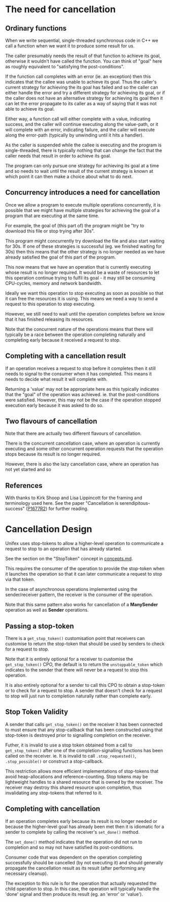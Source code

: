 # The need for cancellation

## Ordinary functions

When we write sequential, single-threaded synchronous code in C++ we call
a function when we want it to produce some result for us.

The caller presumably needs the result of that function to achieve its goal,
otherwise it wouldn't have called the function. You can think of "goal" here
as roughly equivalent to "satisfying the post-conditions".

If the function call completes with an error (ie. an exception) then this
indicates that the callee was unable to achieve its goal. Thus the caller's
current strategy for achieving the its goal has failed and so the caller
can either handle the error and try a different strategy for achieving its
goal, or if the caller does not have an alternative strategy for achieving
its goal then it can let the error propagate to its caller as a way of
saying that it was not able to achieve its goal.

Either way, a function call will either complete with a value, indicating
success, and the caller will continue executing along the value-path, or
it will complete with an error, indicating failure, and the caller will
execute along the error-path (typically by unwinding until it hits a handler).

As the caller is suspended while the callee is executing and the program
is single-threaded, there is typically nothing that can change the fact that
the caller needs that result in order to achieve its goal.

The program can only pursue one strategy for achieving its goal at a time
and so needs to wait until the result of the current strategy is known at
which point it can then make a choice about what to do next.

## Concurrency introduces a need for cancellation

Once we allow a program to execute multiple operations concurrently,
it is possible that we might have multiple strategies for achieving the
goal of a program that are executing at the same time.

For example, the goal of (this part of) the program might be
"try to download this file or stop trying after 30s".

This program might concurrently try download the file and also start
waiting for 30s. If one of these strategies is successful (eg. we finished
waiting for 30s) then this means that the other strategy is no longer needed
as we have already satisfied the goal of this part of the program.

This now means that we have an operation that is currently executing whose
result is no longer required. It would be a waste of resources to let this
operation continue trying to fulfil its goal - it may still be consuming
CPU-cycles, memory and network bandwidth.

Ideally we want this operation to stop executing as soon as possible so
that it can free the resources it is using. This means we need a way to
send a request to this operation to stop executing.

However, we still need to wait until the operation completes before we
know that it has finished releasing its resources.

Note that the concurrent nature of the operations means that there will
typically be a race between the operation completing naturally and completing
early because it received a request to stop.

## Completing with a cancellation result

If an operation receives a request to stop before it completes
then it still needs to signal to the consumer when it has completed.
This means it needs to decide what result it will complete with.

Returning a 'value' may not be appropriate here as this typically indicates
that the "goal" of the operation was achieved. ie. that the post-conditions
were satisfied. However, this may not be the case if the operation stopped
execution early because it was asked to do so.

## Two flavours of cancellation

Note that there are actually two different flavours of cancellation.

There is the concurrent cancellation case, where an operation is currently
executing and some other concurrent operation requests that the operation
stops because its result is no longer required.

However, there is also the lazy cancellation case, where an operation has
not yet started and so

## References

With thanks to Kirk Shoop and Lisa Lippincott for the framing and terminology
used here. See the paper "Cancellation is serendipitous-success"
([P1677R2](https://wg21.link/P1677R2)) for further reading.

# Cancellation Design

Unifex uses stop-tokens to allow a higher-level operation to communicate a
request to stop to an operation that has already started.

See the section on the "StopToken" concept in [concepts.md](concepts.md).

This requires the consumer of the operation to provide the stop-token when
it launches the operation so that it can later communicate a request to stop
via that token.

In the case of asynchronous operations implemented using the sender/receiver
pattern, the receiver is the consumer of the operation.

Note that this same pattern also works for cancellation of a **ManySender**
operation as well as **Sender** operations.

## Passing a stop-token

There is a `get_stop_token()` customisation point that receivers can customise
to return the stop-token that should be used by senders to check for a request
to stop.

Note that it is entirely optional for a receiver to customise the `get_stop_token()`
CPO, the default is to return the `unstoppable_token` which indicates to the
sender that there will never be a request to stop this operation.

It is also entirely optional for a sender to call this CPO to obtain a stop-token
or to check for a request to stop. A sender that doesn't check for a request to
stop will just run to completion naturally rather than complete early.

## Stop Token Validity

A sender that calls `get_stop_token()` on the receiver it has been connected to
must ensure that any stop-callback that has been constructed using that stop-token
is destroyed prior to signalling completion on the receiver.

Futher, it is invalid to use a stop token obtained from a call to `get_stop_token()`
after one of the completion-signalling functions has been called on the receiver.
ie. It is invalid to call `.stop_requested()`, `.stop_possible()` or construct a stop-callback.

This restriction allows more efficient implementations of stop-tokens that
avoid heap-allocations and reference-counting. Stop tokens may be lightweight
handles to a shared resource that is owned by the receiver. The receiver may
destroy this shared resource upon completion, thus invalidating any stop-tokens
that referred to it.

## Completing with cancellation

If an operation completes early because its result is no longer needed
or because the higher-level goal has already been met then it is idiomatic
for a sender to complete by calling the receiver's `set_done()` method.

The `set_done()` method indicates that the operation did not run to
completion and so may not have satisfied its post-conditions.

Consumer code that was dependent on the operation completing successfully
should be cancelled (by not executing it) and should generally propagate
the cancellation result as its result (after performing any necessary cleanup).

The exception to this rule is for the operation that actually requested
the child operation to stop. In this case, the operation will typically
handle the 'done' signal and then produce its result (eg. an 'error' or
'value').
